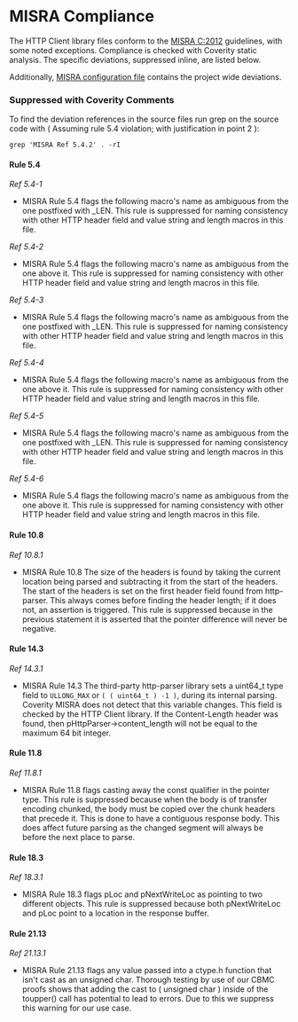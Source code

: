 # MISRA Compliance

The HTTP Client library files conform to the [MISRA C:2012](https://www.misra.org.uk)
guidelines, with some noted exceptions. Compliance is checked with Coverity static analysis.
The specific deviations, suppressed inline, are listed below.

Additionally, [MISRA configuration file](https://github.com/FreeRTOS/coreHTTP/blob/main/tools/coverity/misra.config) contains the project wide deviations.

### Suppressed with Coverity Comments
To find the deviation references in the source files run grep on the source code
with ( Assuming rule 5.4 violation; with justification in point 2 ):
```
grep 'MISRA Ref 5.4.2' . -rI
```

#### Rule 5.4
_Ref 5.4-1_

- MISRA Rule 5.4 flags the following macro's name as ambiguous from the
        one postfixed with _LEN. This rule is suppressed for naming consistency with
        other HTTP header field and value string and length macros in this file.

_Ref 5.4-2_

- MISRA Rule 5.4 flags the following macro's name as ambiguous from the one
        above it. This rule is suppressed for naming consistency with other HTTP
        header field and value string and length macros in this file.

_Ref 5.4-3_

- MISRA Rule 5.4 flags the following macro's name as ambiguous from the one
        postfixed with _LEN. This rule is suppressed for naming consistency with
        other HTTP header field and value string and length macros in this file.

_Ref 5.4-4_

- MISRA Rule 5.4 flags the following macro's name as ambiguous from the one
        above it. This rule is suppressed for naming consistency with other HTTP
        header field and value string and length macros in this file.

_Ref 5.4-5_

- MISRA Rule 5.4 flags the following macro's name as ambiguous from the one
        postfixed with _LEN. This rule is suppressed for naming consistency with
        other HTTP header field and value string and length macros in this file.

_Ref 5.4-6_

- MISRA Rule 5.4 flags the following macro's name as ambiguous from the one
        above it. This rule is suppressed for naming consistency with other HTTP
        header field and value string and length macros in this file.

#### Rule 10.8
_Ref 10.8.1_

- MISRA Rule 10.8 The size of the headers is found by taking the current location
       being parsed and subtracting it from the start of the headers. The start of
       the headers is set on the first header field found from http-parser. This always
       comes before finding the header length; if it does not, an assertion is triggered.
       This rule is suppressed because in the previous statement it is
       asserted that the pointer difference will never be negative.

#### Rule 14.3
_Ref 14.3.1_

- MISRA Rule 14.3 The third-party http-parser library sets a uint64_t type field to
       `ULLONG_MAX` or `( ( uint64_t ) -1 )`, during its internal parsing. Coverity MISRA does not detect
       that this variable changes. This field is checked by the HTTP Client library.
       If the Content-Length header was found, then pHttpParser->content_length
       will not be equal to the maximum 64 bit integer.

#### Rule 11.8
_Ref 11.8.1_

- MISRA Rule 11.8 flags casting away the const qualifier in the pointer
       type. This rule is suppressed because when the body is of transfer
       encoding chunked, the body must be copied over the chunk headers that
       precede it. This is done to have a contiguous response body. This does
       affect future parsing as the changed segment will always be before the
       next place to parse.

#### Rule 18.3
_Ref 18.3.1_

-  MISRA Rule 18.3 flags pLoc and pNextWriteLoc as pointing to two different
       objects. This rule is suppressed because both pNextWriteLoc and pLoc
       point to a location in the response buffer.

#### Rule 21.13
_Ref 21.13.1_

-  MISRA Rule 21.13 flags any value passed into a ctype.h function that isn't cast
        as an unsigned char. Thorough testing by use of our CBMC proofs shows that adding
        the cast to ( unsigned char ) inside of the toupper() call has potential to lead
        to errors. Due to this we suppress this warning for our use case.
